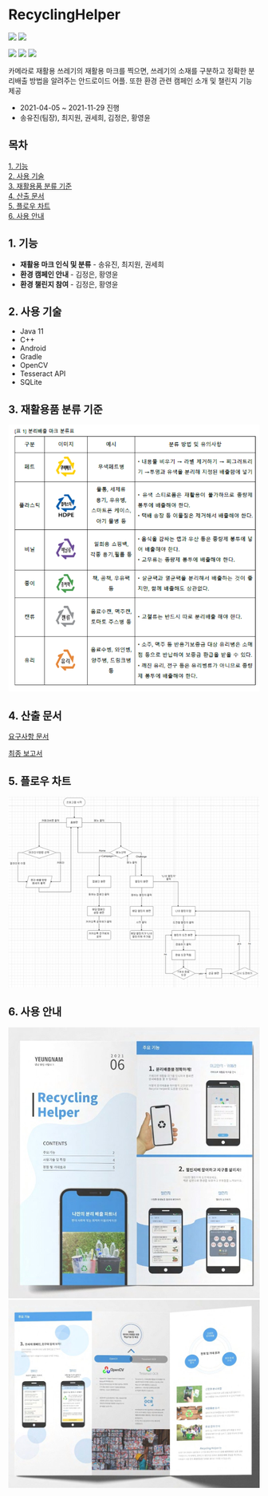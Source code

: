 # RecyclingHelper 
<img src="https://img.shields.io/badge/Java-007396?style=flat&logo=Java&logoColor=white"/> <img src="https://img.shields.io/badge/C++-00599C?style=flat&logo=C++&logoColor=white"/>

<img src="https://img.shields.io/badge/Android-3DDC84?style=flat&logo=Android&logoColor=white"/> <img src="https://img.shields.io/badge/OpenCV-5C3EE8?style=flat&logo=OpenCV&logoColor=white"/> <img src="https://img.shields.io/badge/API-tesseract-000000?style=plat&logo=appveyor&logoColor=white"/>   
  

카메라로 재활용 쓰레기의 재활용 마크를 찍으면, 쓰레기의 소재를 구분하고 정확한 분리배출 방법을 알려주는 안드로이드 어플. 또한 환경 관련 캠페인 소개 및 챌린지 기능 제공

- 2021-04-05 ~ 2021-11-29 진행
- 송유진(팀장), 최지원, 권세희, 김정은, 황영윤  
  
  

## 목차
  [1. 기능](#1-기능)  
  [2. 사용 기술](#2-사용-기술)  
  [3. 재활용품 분류 기준](#3-재활용품-분류-기준)  
  [4. 산출 문서](#4-산출-문서)  
  [5. 플로우 차트](#5-플로우-차트)  
  [6. 사용 안내](#6-사용-안내)
  

## 1. 기능

- **재활용 마크 인식 및 분류** - 송유진, 최지원, 권세희
- **환경 캠페인 안내** - 김정은, 황영윤
- **환경 챌린지 참여** - 김정은, 황영윤

## 2. 사용 기술

- Java 11
- C++
- Android
- Gradle
- OpenCV
- Tesseract API
- SQLite


## 3. 재활용품 분류 기준

![table1.png](table1.png)

## 4. 산출 문서

[요구사항 문서](https://docs.google.com/document/d/1G3Z9FQkNhMRGHjozTetWniI2VK_3IKHNZxWFTil1u90/edit?usp=sharing)

[최종 보고서](https://docs.google.com/document/d/1CePAl9TbC8ctGSAOvcUSv4GbObWp1bQcSOTJHJ5mCSo/edit?usp=sharing)


## 5. 플로우 차트

![flowchart.png](flowchart.png)

## 6. 사용 안내

![pamplat1.png](pamplat1.jpg)
![pamplat2.png](pamplat2.jpg)